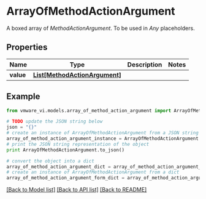 # ArrayOfMethodActionArgument

A boxed array of *MethodActionArgument*. To be used in *Any* placeholders. 

## Properties
Name | Type | Description | Notes
------------ | ------------- | ------------- | -------------
**value** | [**List[MethodActionArgument]**](MethodActionArgument.md) |  | 

## Example

```python
from vmware_vi.models.array_of_method_action_argument import ArrayOfMethodActionArgument

# TODO update the JSON string below
json = "{}"
# create an instance of ArrayOfMethodActionArgument from a JSON string
array_of_method_action_argument_instance = ArrayOfMethodActionArgument.from_json(json)
# print the JSON string representation of the object
print ArrayOfMethodActionArgument.to_json()

# convert the object into a dict
array_of_method_action_argument_dict = array_of_method_action_argument_instance.to_dict()
# create an instance of ArrayOfMethodActionArgument from a dict
array_of_method_action_argument_form_dict = array_of_method_action_argument.from_dict(array_of_method_action_argument_dict)
```
[[Back to Model list]](../README.md#documentation-for-models) [[Back to API list]](../README.md#documentation-for-api-endpoints) [[Back to README]](../README.md)


